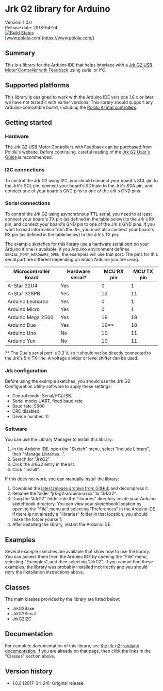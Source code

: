 # Jrk G2 library for Arduino

Version: 1.0.0<br>
Release date: 2018-04-24<br>
[![Build Status](https://travis-ci.org/pololu/jrk-g2-arduino.svg?branch=master)](https://travis-ci.org/pololu/jrk-g2-arduino)<br>
[www.pololu.com](https://www.pololu.com/)

## Summary

This is a library for the Arduino IDE that helps interface with a
[Jrk G2 USB Motor Controller with Feedback][jrk]
using serial or I&sup2;C.

## Supported platforms

This library is designed to work with the Arduino IDE versions 1.8.x or later;
we have not tested it with earlier versions.  This library should support any
Arduino-compatible board, including the [Pololu A-Star controllers][a-star].

## Getting started

### Hardware

The Jrk G2 USB Motor Controllers with Feedback can be purchased from Pololu's
website.  Before continuing, careful reading of the [Jrk G2 User's Guide][guide]
is recommended.

### I2C connections

To control the Jrk G2 using I2C, you should connect your board's SCL pin to the
Jrk's SCL pin, connect your board's SDA pin to the Jrk's SDA pin, and connect
one of your board's GND pins to one of the Jrk's GND pins.

### Serial connections

To control the Jrk G2 using asynchronous TTL serial, you need to at least
connect your board's TX pin (as defined in the table below) to the Jrk's RX pin,
and connect your board's GND pin to one of the Jrk's GND pins.  If you want to
read information from the Jrk, you must also connect your board's RX pin (as
defined in the table below) to the Jrk's TX pin.

The example sketches for this library use a hardware serial port on your Arduino
if one is available: if you Arduino environment defines
`SERIAL_PORT_HARDWARE_OPEN`, the examples will use that port.  The pins for this
serial port are different depending on which Arduino you are using.

| Microcontroller Board | Hardware serial? | MCU RX pin | MCU TX pin |
|-----------------------|------------------|------------|------------|
| A-Star 32U4           |        Yes       |      0     |      1     |
| A-Star 328PB          |        Yes       |     12     |     11     |
| Arduino Leonardo      |        Yes       |      0     |      1     |
| Arduino Micro         |        Yes       |      0     |      1     |
| Arduino Mega 2560     |        Yes       |     19     |     18     |
| Arduino Due           |        Yes       |     19**   |     18     |
| Arduino Uno           |        No        |     10     |     11     |
| Arduino Yun           |        No        |     10     |     11     |

** The Due's serial port is 3.3&nbsp;V, so it should not be directly connected
to the Jrk's 5&nbsp;V TX line. A voltage divider or level shifter can be
used.

### Jrk configuration

Before using the example sketches, you should use the
Jrk G2 Configuration Utility software to apply these settings:

* Control mode: Serial/I&sup2;C/USB.
* Serial mode: UART, fixed baud rate
* Baud rate: 9600
* CRC disabled
* Device number: 11

### Software

You can use the Library Manager to install this library:

1. In the Arduino IDE, open the "Sketch" menu, select "Include Library", then
   "Manage Libraries...".
2. Search for "JrkG2".
3. Click the JrkG2 entry in the list.
4. Click "Install".

If this does not work, you can manually install the library:

1. Download the
   [latest release archive from GitHub](https://github.com/pololu/jrk-g2-arduino/releases)
   and decompress it.
2. Rename the folder "jrk-g2-arduino-xxxx" to "JrkG2".
3. Drag the "JrkG2" folder into the "libraries" directory inside your
   Arduino sketchbook directory. You can view your sketchbook location by
   opening the "File" menu and selecting "Preferences" in the Arduino IDE. If
   there is not already a "libraries" folder in that location, you should make
   the folder yourself.
4. After installing the library, restart the Arduino IDE.

## Examples

Several example sketches are available that show how to use the library. You can
access them from the Arduino IDE by opening the "File" menu, selecting
"Examples", and then selecting "JrkG2". If you cannot find these
examples, the library was probably installed incorrectly and you should retry
the installation instructions above.

## Classes

The main classes provided by the library are listed below:

* JrkG2Base
* JrkG2Serial
* JrkG2I2C

## Documentation

For complete documentation of this library, see [the jrk-g2--arduino documentation][doc].  If you are already on that page, then click the links in the "Classes" section above.

[a-star]: https://www.pololu.com/a-star
[doc]: https://pololu.github.io/jrk-g2-arduino/
[jrk]: https://www.pololu.com/jrk
[guide]: https://www.pololu.com/docs/0J73
[ide]: https://www.arduino.cc/en/Main/Software

## Version history

* 1.0.0 (2017-04-24): Original release.
